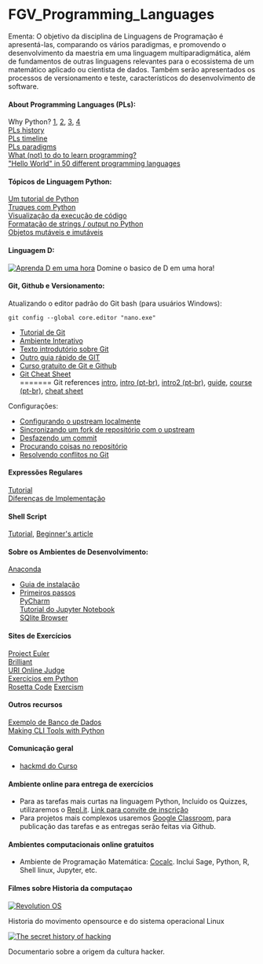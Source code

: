 # FGV_Programming_Languages  

Ementa:
O objetivo da disciplina de Linguagens de Programação é apresentá-las, comparando os vários paradigmas, e promovendo o desenvolvimento da maestria em uma linguagem multiparadigmática, além de fundamentos de outras linguagens relevantes para o ecossistema de um matemático aplicado ou cientista de dados. Também serão apresentados os processos de versionamento e teste, característicos do desenvolvimento de software.

#### About Programming Languages (PLs): 

Why Python?  [1](https://www.tiobe.com/tiobe-index/), [2](https://spectrum.ieee.org/at-work/innovation/the-2018-top-programming-languages), [3](https://medium.freecodecamp.org/best-programming-languages-to-learn-in-2018-ultimate-guide-bfc93e615b35), [4](https://www.edureka.co/blog/python-interesting-facts-you-need-to-know/)  
[PLs history](https://en.wikipedia.org/wiki/History_of_programming_languages)  
[PLs timeline](https://en.wikipedia.org/wiki/Timeline_of_programming_languages)  
[PLs paradigms](https://en.m.wikipedia.org/wiki/Programming_paradigm)  
[What (not) to do to learn programming?](https://medium.freecodecamp.org/learn-to-code-the-hard-way-65dece5b0005)  
["Hello World" in 50 different programming languages](https://medium.com/javarevisited/70-years-of-hello-world-with-50-programming-languages-2400de893a97)  

#### Tópicos de Linguagem Python:
[Um tutorial de Python](https://python.swaroopch.com/)  
[Truques com Python](https://hackernoon.com/python-tricks-101-2836251922e0)  
[Visualização da execução de código](http://www.pythontutor.com/visualize.html#mode=edit)  
[Formatação de strings / output no Python](http://www.python-course.eu/python3_formatted_output.php)  
[Objetos mutáveis e imutáveis](https://www.pythonforthelab.com/blog/mutable-and-immutable-objects/)  

#### Linguagem D:
[![Aprenda D em uma hora](http://img.youtube.com/vi/rwZFTnf9bDU/0.jpg)](http://www.youtube.com/watch?v=rwZFTnf9bDU "")
Domine o basico de D em uma hora!

#### Git, Github e Versionamento:
Atualizando o editor padrão do Git bash (para usuários Windows):
```
git config --global core.editor "nano.exe"
```

- [Tutorial de Git](https://git-scm.com/book/pt-br/v1/Primeiros-passos-No%C3%A7%C3%B5es-B%C3%A1sicas-de-Git)
- [Ambiente Interativo](https://learngitbranching.js.org/)
- [Texto introdutório sobre Git](https://www.dadosaleatorios.com.br/post/introdu%C3%A7%C3%A3o-ao-git/)  
- [Outro guia rápido de GIT](http://rogerdudler.github.io/git-guide/index.pt_BR.html)  
- [Curso gratuito de Git e Github](https://www.udemy.com/git-e-github-para-iniciantes/)  
- [Git Cheat Sheet](https://www.git-tower.com/blog/git-cheat-sheet/)  
=======
Git references [intro](https://towardsdatascience.com/introduction-to-github-for-data-scientists-2cf8b9b25fba), [intro (pt-br)](https://git-scm.com/book/pt-br/v1/Primeiros-passos-No%C3%A7%C3%B5es-B%C3%A1sicas-de-Git), [intro2 (pt-br)](https://www.dadosaleatorios.com.br/post/introdu%C3%A7%C3%A3o-ao-git/), [guide](http://rogerdudler.github.io/git-guide/index.pt_BR.html), [course (pt-br)](https://www.udemy.com/git-e-github-para-iniciantes/), [cheat sheet](https://www.git-tower.com/blog/git-cheat-sheet/)  

Configurações:  
  + [Configurando o upstream localmente](https://help.github.com/articles/configuring-a-remote-for-a-fork/)  
  + [Sincronizando um fork de repositório com o upstream](https://help.github.com/articles/syncing-a-fork/)  
  + [Desfazendo um commit](https://blog.github.com/2015-06-08-how-to-undo-almost-anything-with-git/)  
  + [Procurando coisas no repositório](https://www.tygertec.com/find-stuff-git/)  
  + [Resolvendo conflitos no Git](https://stackoverflow.com/questions/161813/how-to-resolve-merge-conflicts-in-git)  

#### Expressões Regulares
[Tutorial](https://maykon-oliveira.github.io/regex-tutorial/)   
[Diferenças de Implementação](https://unix.stackexchange.com/questions/119905/why-does-my-regular-expression-work-in-x-but-not-in-y)  

#### Shell Script
[Tutorial](https://www.shellscript.sh/), [Beginner's article](https://medium.com/better-programming/how-bash-works-8424becc12f3)    

#### Sobre os Ambientes de Desenvolvimento:

[Anaconda](https://www.anaconda.com/download/)
  + [Guia de instalação](https://paulovasconcellos.com.br/como-baixar-anaconda-31fd49c19bd8)  
  + [Primeiros passos](https://opensource.com/article/18/4/getting-started-anaconda-python)  
[PyCharm](https://www.jetbrains.com/pycharm/)  
[Tutorial do Jupyter Notebook](https://www.datacamp.com/community/tutorials/tutorial-jupyter-notebook)  
[SQlite Browser](http://sqlitebrowser.org/)  


#### Sites de Exercícios

[Project Euler](https://projecteuler.net/)  
[Brilliant](http://brilliant.org/)  
[URI Online Judge](https://www.urionlinejudge.com.br/judge/en/login)  
[Exercícios em Python](http://joaoventura.net/static/files/python_exercises_book.pdf)  
[Rosetta Code](http://www.rosettacode.org)
[Exercism](https://exercism.io)

#### Outros recursos  

[Exemplo de Banco de Dados](https://github.com/datacharmer/test_db)  
[Making CLI Tools with Python](https://medium.com/dabbler-in-de-stress/make-linux-cli-tools-756f7f7f06b3)  

#### Comunicação geral
- [hackmd do Curso](https://hackmd.io/HN90LqA_T1e1cRGIdnd3Sg)

#### Ambiente online para entrega de exercícios
- Para as tarefas mais curtas na linguagem Python, Incluido os Quizzes, utilizaremos o [Repl.it](https://repl.it/teacher/classrooms/141262). [Link para convite de inscrição](https://repl.it/classroom/invite/c5pHtVQ)
- Para projetos mais complexos usaremos [Google Classroom](https://classroom.google.com/u/0/c/MzcyMDcwMTk1MTJa), para publicação das tarefas e as entregas serão feitas via Github.

#### Ambientes computacionais online gratuitos
- Ambiente de Programação Matemática: [Cocalc](https://cocalc.com). Inclui Sage, Python, R, Shell linux, Jupyter, etc.

#### Filmes sobre Historia da computaçao
 [![Revolution OS](http://img.youtube.com/vi/7LGKgdWtrqI/0.jpg)](http://www.youtube.com/watch?v=7LGKgdWtrqI "") 
 
 Historia do movimento opensource e do sistema operacional Linux
 
[![The secret history of hacking](http://img.youtube.com/vi/SbeoxPPPCyA/0.jpg)](http://www.youtube.com/watch?v=SbeoxPPPCyA "")

Documentario sobre a origem da cultura hacker.
